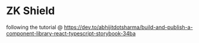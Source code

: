 # ZK Shield

following the tutorial @ https://dev.to/abhijitdotsharma/build-and-publish-a-component-library-react-typescript-storybook-34ba